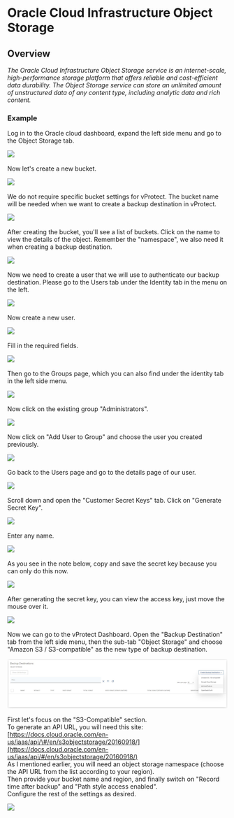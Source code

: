 # Oracle Cloud Infrastructure Object Storage

## Overview

_The Oracle Cloud Infrastructure Object Storage service is an internet-scale, high-performance storage platform that offers reliable and cost-efficient data durability. The Object Storage service can store an unlimited amount of unstructured data of any content type, including analytic data and rich content._

### Example

Log in to the Oracle cloud dashboard, expand the left side menu and go to the Object Storage tab.

![](../../../.gitbook/assets/object-storage-oracle-cloud-object-storage.jpg)

Now let's create a new bucket.

![](../../../.gitbook/assets/object-storage-oracle-cloud-object-storage-bucket.jpg)

We do not require specific bucket settings for vProtect. The bucket name will be needed when we want to create a backup destination in vProtect.

![](../../../.gitbook/assets/object-storage-oracle-cloud-object-storage-bucket2.jpg)

After creating the bucket, you'll see a list of buckets. Click on the name to view the details of the object. Remember the "namespace", we also need it when creating a backup destination.

![](../../../.gitbook/assets/object-storage-oracle-cloud-object-storage-bucket3.jpg)

Now we need to create a user that we will use to authenticate our backup destination. Please go to the Users tab under the Identity tab in the menu on the left.

![](../../../.gitbook/assets/object-storage-oracle-cloud-user.jpg)

Now create a new user.

![](../../../.gitbook/assets/object-storage-oracle-cloud-user2.jpg)

Fill in the required fields.

![](../../../.gitbook/assets/object-storage-oracle-cloud-user3.jpg)

Then go to the Groups page, which you can also find under the identity tab in the left side menu.

![](../../../.gitbook/assets/object-storage-oracle-cloud-user-group.jpg)

Now click on the existing group "Administrators".

![](../../../.gitbook/assets/object-storage-oracle-cloud-user-group2.jpg)

Now click on "Add User to Group" and choose the user you created previously.

![](../../../.gitbook/assets/object-storage-oracle-cloud-user-group3.jpg)

Go back to the Users page and go to the details page of our user.

![](../../../.gitbook/assets/object-storage-oracle-cloud-user-secrets.jpg)

Scroll down and open the "Customer Secret Keys" tab. Click on "Generate Secret Key".

![](../../../.gitbook/assets/object-storage-oracle-cloud-user-secrets2.jpg)

Enter any name.

![](../../../.gitbook/assets/object-storage-oracle-cloud-user-secrets3.jpg)

As you see in the note below, copy and save the secret key because you can only do this now.

![](../../../.gitbook/assets/object-storage-oracle-cloud-user-secrets4.jpg)

After generating the secret key, you can view the access key, just move the mouse over it.

![](../../../.gitbook/assets/object-storage-oracle-cloud-user-secrets5.jpg)

Now we can go to the vProtect Dashboard. Open the "Backup Destination" tab from the left side menu, then the sub-tab "Object Storage" and choose "Amazon S3 / S3-compatible" as the new type of backup destination.

![](../../../.gitbook/assets/backup-destinations-object-storage%20%284%29%20%284%29%20%282%29%20%281%29%20%288%29.jpg)

First let's focus on the "S3-Compatible" section.  
To generate an API URL, you will need this site: [https://docs.cloud.oracle.com/en-us/iaas/api/\#/en/s3objectstorage/20160918/](https://docs.cloud.oracle.com/en-us/iaas/api/#/en/s3objectstorage/20160918/)  
As I mentioned earlier, you will need an object storage namespace \(choose the API URL from the list according to your region\).  
Then provide your bucket name and region, and finally switch on "Record time after backup" and "Path style access enabled".  
Configure the rest of the settings as desired.

![](../../../.gitbook/assets/backup-destinations-object-storage-oracle.jpg)

